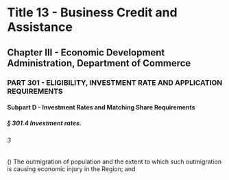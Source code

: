 
# Title 13 - Business Credit and Assistance
## Chapter III - Economic Development Administration, Department of Commerce
### PART 301 - ELIGIBILITY, INVESTMENT RATE AND APPLICATION REQUIREMENTS
#### Subpart D - Investment Rates and Matching Share Requirements
##### § 301.4 Investment rates.
###### 3

() The outmigration of population and the extent to which such outmigration is causing economic injury in the Region; and
